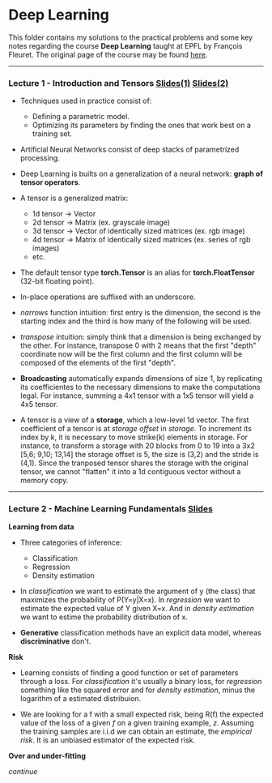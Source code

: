 # Deep Learning

This folder contains my solutions to the practical problems and some key notes regarding the course **Deep Learning** taught at EPFL by François Fleuret. The original page of the course may be found [here](https://documents.epfl.ch/users/f/fl/fleuret/www/dlc/).

---

### Lecture 1 - Introduction and Tensors [Slides(1)](https://documents.epfl.ch/users/f/fl/fleuret/www/dlc/dlc-slides-1a-introduction.pdf) [Slides(2)](https://documents.epfl.ch/users/f/fl/fleuret/www/dlc/dlc-slides-1b-tensors.pdf)

- Techniques used in practice consist of:
    - Defining a parametric model.
    - Optimizing its parameters by finding the ones that work best on a training set.

- Artificial Neural Networks consist of deep stacks of parametrized processing.

- Deep Learning is builts on a generalization of a neural network: **graph of tensor operators**.

- A tensor is a generalized matrix:
    - 1d tensor -> Vector
    - 2d tensor -> Matrix (ex. grayscale image)
    - 3d tensor -> Vector of identically sized matrices (ex. rgb image)
    - 4d tensor -> Matrix of identically sized matrices (ex. series of rgb images)
    - etc.

- The default tensor type **torch.Tensor** is an alias for **torch.FloatTensor** (32-bit floating point).

- In-place operations are suffixed with an underscore.

- _narrows_ function intuition: first entry is the dimension, the second is the starting index and the third is how many of the following will be used.

- _transpose_ intuition: simply think that a dimension is being exchanged by the other. For instance, transpose 0 with 2 means that the first "depth" coordinate now will be the first column and the first column will be composed of the elements of the first "depth".

- **Broadcasting** automatically expands dimensions of size 1, by replicating its coefficientes to the necessary dimensions to make the computations legal. For instance, summing a 4x1 tensor with a 1x5 tensor will yield a 4x5 tensor.

- A tensor is a view of a **storage**, which a low-level 1d vector. The first coefficient of a tensor is at _storage offset_ in _storage_. To increment its index by k, it is necessary to move strike(k) elements in storage. For instance, to transform a storage with 20 blocks from 0 to 19 into a 3x2 [5,6; 9,10; 13,14] the storage offset is 5, the size is (3,2) and the stride is (4,1). Since the tranposed tensor shares the storage with the original tensor, we cannot "flatten" it into a 1d contiguous vector without a memory copy.

---

### Lecture 2 - Machine Learning Fundamentals [Slides](https://documents.epfl.ch/users/f/fl/fleuret/www/dlc/dlc-handout-2-ml-basics.pdf)

**Learning from data**

- Three categories of inference:
    - Classification
    - Regression
    - Density estimation

- In _classification_ we want to estimate the argument of y (the class) that maximizes the probability of P(Y=y|X=x). In _regression_ we want to estimate the expected value of Y given X=x. And in _density estimation_ we want to estime the probability distribution of x.

- **Generative** classification methods have an explicit data model, whereas **discriminative** don't.

**Risk**

- Learning consists of finding a good function or set of parameters through a loss. For _classification_ it's usually a binary loss, for _regression_ something like the squared error and for _density estimation_, minus the logarithm of a estimated distribuion.

- We are looking for a f with a small expected risk, being R(f) the expected value of the loss of a given _f_ on a given training example, _z_. Assuming the training samples are i.i.d we can obtain an estimate, the _empirical risk_. It is an unbiased estimator of the expected risk.

**Over and under-fitting**

_continue_
